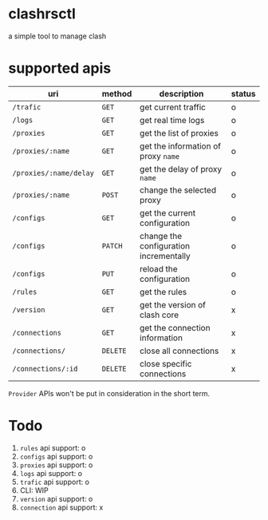 # clashrsctl

a simple tool to manage clash

# supported apis

|uri|method|description|status|
|---|---|---|---|
|`/trafic`|`GET`|get current traffic|o|
|`/logs`|`GET`|get real time logs|o|
|`/proxies`|`GET`|get the list of proxies|o|
|`/proxies/:name`|`GET`|get the information of proxy `name`|o|
|`/proxies/:name/delay`|`GET`|get the delay of proxy `name`|o|
|`/proxies/:name`|`POST`|change the selected proxy|o|
|`/configs`|`GET`|get the current configuration|o|
|`/configs`|`PATCH`|change the configuration incrementally|o|
|`/configs`|`PUT`|reload the configuration|o|
|`/rules`|`GET`|get the rules|o|
|`/version`|`GET`|get the version of clash core|x|
|`/connections`|`GET`|get the connection information|x|
|`/connections/`|`DELETE`|close all connections|x|
|`/connections/:id`|`DELETE`|close specific connections|x|

`Provider` APIs won't be put in consideration in the short term.

# Todo

1. `rules` api support: o
2. `configs` api support: o
3. `proxies` api support: o
4. `logs` api support: o
5. `trafic` api support: o
6. CLI: WIP
7. `version` api support: o
8. `connection` api support: x

